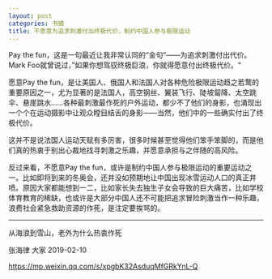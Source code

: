 ```yaml
---
layout: post
categories: 书摘
title: 不愿意为追求刺激付出终极代价，制约中国人参与极限运动
---
```


Pay the fun，这是一句最近让我非常认同的“金句“——为追求刺激付出代价。Mark Foo就曾说过，”如果你想驾驭终极巨浪，你就得愿意付出终极代价。“

愿意Pay the fun，是让美国人、俄国人和法国人对各种危险极限运动趋之若鹜的重要原因之一，尤为显著的是法国人，高空钢丝、翼装飞行、陡坡匐降、太空跳伞、悬崖跳水……各种最刺激最作死的户外运动，都少不了他们的身影，也涌现出一个个在运动摄影中让观众瞠目结舌的身影——当然，他们中的一些确实付出了终极代价。

这并不是说法国人运动天赋有多厉害，很多时候甚至觉得他们笨手笨脚的，而是他们真的热衷于别出心裁地找寻刺激之乐趣，并愿意承担与之伴随的高风险。

反过来看，不愿意Pay the fun，或许是制约中国人参与极限运动的重要运动之一。比如即将到来的冬奥会，还并没如预期地让中国出现冰雪运动人口的真正井喷。原因大家都能想到一二，比如家长失去独生子女会导致的巨大痛苦，比如学校体育教育的稀缺，也或许是大部分中国人还不可能把追求冒险刺激当作一种乐趣，浪费社会紧急救助资源的作死，是注定要挨骂的。

---

从海浪到雪山，老外为什么热衷作死

张海律  大家  2019-02-10

https://mp.weixin.qq.com/s/xpgbK32AsduqMfGRkYnL-Q